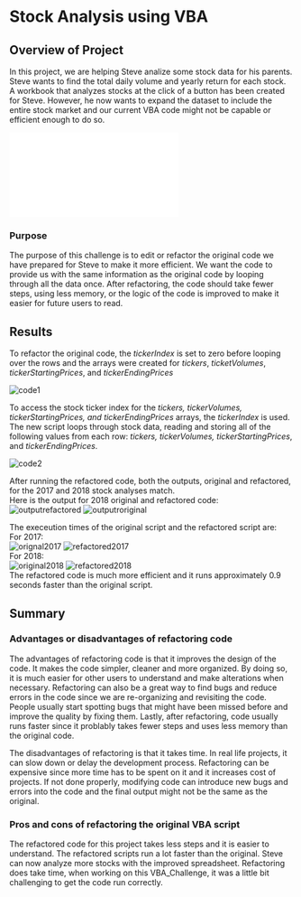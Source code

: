 # Stock Analysis using VBA

## Overview of Project

In this project, we are helping Steve analize some stock data for his parents. Steve wants to find the total daily volume and yearly return for each stock.
A workbook that analyzes stocks at the click of a button has been created for Steve. However, he now wants to expand the dataset to include the entire stock market and our current VBA code might not be capable or efficient enough to do so. 

![Link to Stock Analysis file](VBA_Challenge.xlsm) 

### Purpose
The purpose of this challenge is to edit or refactor the original code we have prepared for Steve to make it more efficient. We want the code to provide us with the same information as the original code by looping through all the data once. After refactoring, the code should take fewer steps, using less memory, or the logic of the code is improved to make it easier for future users to read. 

## Results
To refactor the original code, the *tickerIndex* is set to zero before looping over the rows and the arrays were created for *tickers*, *ticketVolumes*, *tickerStartingPrices*, and *tickerEndingPrices*

![code1](/images/code1.png)

To access the stock ticker index for the *tickers, tickerVolumes, tickerStartingPrices, and tickerEndingPrices* arrays,  the *tickerIndex* is used.
The new script loops through stock data, reading and storing all of the following values from each row: *tickers, tickerVolumes, tickerStartingPrices*, and *tickerEndingPrices*.

![code2](/images/code2.png)

After running the refactored code, both the outputs, original and refactored, for the 2017 and 2018 stock analyses match. <br />
Here is the output for 2018 original and refactored code: 
<br />
![outputrefactored](/images/outputrefactored.png)
![outputroriginal](/images/outputoriginal.png)

The execeution times of the original script and the refactored script are:<br />
For 2017:
<br />
![orignal2017](/Resources/VBA_Challenge_2017.png)
![refactored2017](/Resources/VBA_Challenge_2017_Refactored.png)
<br />
For 2018: 
<br />
![original2018](/Resources/VBA_Challenge_2018.png)
![refactored2018](/Resources/VBA_Challenge_2018_Refactored.png)
<br />
The refactored code is much more efficient and it runs approximately 0.9 seconds faster than the original script.


## Summary
### Advantages or disadvantages of refactoring code

The advantages of refactoring code is that it improves the design of the code. It makes the code  simpler, cleaner and more organized. 
By doing so, it is much easier for other users to understand and make alterations when necessary. 
Refactoring can also be a great way to find bugs and reduce errors in the code since we are re-organizing and revisiting the code. People usually start spotting bugs that might have been missed before and improve the quality by fixing them.
Lastly, after refactoring, code usually runs faster since it problably takes fewer steps and uses less memory than the original code. 

 
The disadvantages of refactoring is that it takes time. In real life projects, it can slow down or delay the development process. 
Refactoring can be expensive since more time has to be spent on it and it increases cost of projects.
If not done properly, modifying code can introduce new bugs and errors into the code and the final output might not be the same as the original. 

### Pros and cons of refactoring the original VBA script

The refactored code for this project takes less steps and it is easier to understand. The refactored scripts run a lot faster than the original. 
Steve can now analyze more stocks with the improved spreadsheet. 
Refactoring does take time, when working on this VBA_Challenge, it was a little bit challenging to get the code run correctly. 


